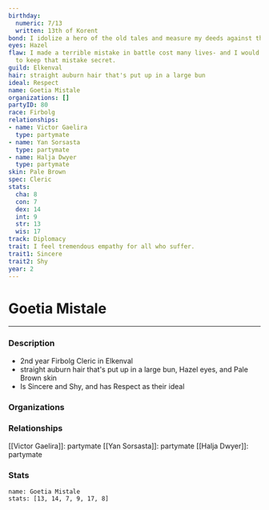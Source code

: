 ```yaml
---
birthday:
  numeric: 7/13
  written: 13th of Korent
bond: I idolize a hero of the old tales and measure my deeds against that person's.
eyes: Hazel
flaw: I made a terrible mistake in battle cost many lives- and I would do anything
  to keep that mistake secret.
guild: Elkenval
hair: straight auburn hair that's put up in a large bun
ideal: Respect
name: Goetia Mistale
organizations: []
partyID: 80
race: Firbolg
relationships:
- name: Victor Gaelira
  type: partymate
- name: Yan Sorsasta
  type: partymate
- name: Halja Dwyer
  type: partymate
skin: Pale Brown
spec: Cleric
stats:
  cha: 8
  con: 7
  dex: 14
  int: 9
  str: 13
  wis: 17
track: Diplomacy
trait: I feel tremendous empathy for all who suffer.
trait1: Sincere
trait2: Shy
year: 2
---
```

# Goetia Mistale
---
### Description
- 2nd year Firbolg Cleric in Elkenval
- straight auburn hair that's put up in a large bun, Hazel eyes, and Pale Brown skin
- Is Sincere and Shy, and has Respect as their ideal

### Organizations
### Relationships
[[Victor Gaelira]]: partymate
[[Yan Sorsasta]]: partymate
[[Halja Dwyer]]: partymate
### Stats
```statblock
name: Goetia Mistale
stats: [13, 14, 7, 9, 17, 8]
```